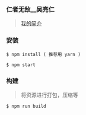 ### 仁者无敌__吴亮仁

> [我的简介](https://github.com/fashman/wuliangren/index.html)

### 安装

```
$ npm install ( 推荐用 yarn )
```

```
$ npm start
```

### 构建

> 将资源进行打包，压缩等

```
$ npm run build
```
